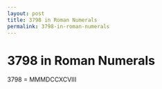 ```yaml
---
layout: post
title: 3798 in Roman Numerals
permalink: 3798-in-roman-numerals
---
```


# 3798 in Roman Numerals

3798 = MMMDCCXCVIII
